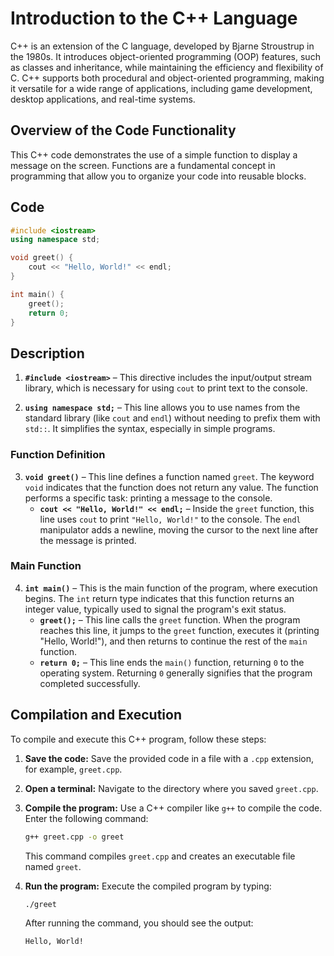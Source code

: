# Introduction to the C++ Language
C++ is an extension of the C language, developed by Bjarne Stroustrup in the 1980s. It introduces object-oriented programming (OOP) features, such as classes and inheritance, while maintaining the efficiency and flexibility of C. C++ supports both procedural and object-oriented programming, making it versatile for a wide range of applications, including game development, desktop applications, and real-time systems.

## Overview of the Code Functionality
This C++ code demonstrates the use of a simple function to display a message on the screen. Functions are a fundamental concept in programming that allow you to organize your code into reusable blocks.

## Code
```cpp
#include <iostream>
using namespace std;

void greet() {
    cout << "Hello, World!" << endl;
}

int main() {
    greet();
    return 0;
}
```

## Description
1. **`#include <iostream>`** – This directive includes the input/output stream library, which is necessary for using `cout` to print text to the console.

2. **`using namespace std;`** – This line allows you to use names from the standard library (like `cout` and `endl`) without needing to prefix them with `std::`. It simplifies the syntax, especially in simple programs.

### Function Definition
3. **`void greet()`** – This line defines a function named `greet`. The keyword `void` indicates that the function does not return any value. The function performs a specific task: printing a message to the console.
   - **`cout << "Hello, World!" << endl;`** – Inside the `greet` function, this line uses `cout` to print `"Hello, World!"` to the console. The `endl` manipulator adds a newline, moving the cursor to the next line after the message is printed.

### Main Function
4. **`int main()`** – This is the main function of the program, where execution begins. The `int` return type indicates that this function returns an integer value, typically used to signal the program's exit status.
   - **`greet();`** – This line calls the `greet` function. When the program reaches this line, it jumps to the `greet` function, executes it (printing "Hello, World!"), and then returns to continue the rest of the `main` function.
   - **`return 0;`** – This line ends the `main()` function, returning `0` to the operating system. Returning `0` generally signifies that the program completed successfully.

## Compilation and Execution
To compile and execute this C++ program, follow these steps:

1. **Save the code:** Save the provided code in a file with a `.cpp` extension, for example, `greet.cpp`.

2. **Open a terminal:** Navigate to the directory where you saved `greet.cpp`.

3. **Compile the program:** Use a C++ compiler like `g++` to compile the code. Enter the following command:
   ```bash
   g++ greet.cpp -o greet
   ```
   This command compiles `greet.cpp` and creates an executable file named `greet`.

4. **Run the program:** Execute the compiled program by typing:
   ```bash
   ./greet
   ```
   After running the command, you should see the output:
   ```
   Hello, World!
   ```
